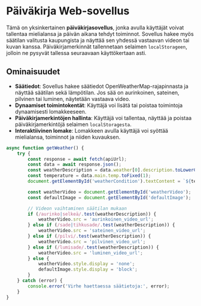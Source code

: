 # Päiväkirja Web-sovellus

Tämä on yksinkertainen **päiväkirjasovellus**, jonka avulla käyttäjät voivat tallentaa mielialansa ja päivän aikana tehdyt toiminnot. Sovellus hakee myös säätilan valitusta kaupungista ja näyttää sen yhdessä vastaavan videon tai kuvan kanssa. Päiväkirjamerkinnät tallennetaan selaimen `localStorageen`, jolloin ne pysyvät tallessa seuraavaan käyttökertaan asti.


## Ominaisuudet

- **Säätiedot**: Sovellus hakee säätiedot OpenWeatherMap-rajapinnasta ja näyttää säätilan sekä lämpötilan. Jos sää on aurinkoinen, sateinen, pilvinen tai luminen, näytetään vastaava video.
- **Dynaamiset toimintokentät**: Käyttäjä voi lisätä tai poistaa toimintoja dynaamisesti lomakkeeseen.
- **Päiväkirjamerkintöjen hallinta**: Käyttäjä voi tallentaa, näyttää ja poistaa päiväkirjamerkintöjä selaimen `localStoragesta`.
- **Interaktiivinen lomake**: Lomakkeen avulla käyttäjä voi syöttää mielialansa, toiminnot ja niiden kuvauksen.


```javascript
async function getWeather() {
    try {
        const response = await fetch(apiUrl);
        const data = await response.json();
        const weatherDescription = data.weather[0].description.toLowerCase();
        const temperature = data.main.temp.toFixed(1);
        document.getElementById('weatherCondition').textContent = `${temperature}°C, ${weatherDescription}`;

        const weatherVideo = document.getElementById('weatherVideo');
        const defaultImage = document.getElementById('defaultImage');

        // Videon vaihtaminen säätilan mukaan
        if (/aurinko|selkeä/.test(weatherDescription)) {
            weatherVideo.src = 'aurinkoinen_video_url';
        } else if (/sade|tihkusade/.test(weatherDescription)) {
            weatherVideo.src = 'sateinen_video_url';
        } else if (/pilvi/.test(weatherDescription)) {
            weatherVideo.src = 'pilvinen_video_url';
        } else if (/lumisade/.test(weatherDescription)) {
            weatherVideo.src = 'luminen_video_url';
        } else {
            weatherVideo.style.display = 'none';
            defaultImage.style.display = 'block';
        }
    } catch (error) {
        console.error('Virhe haettaessa säätietoja:', error);
    }
}